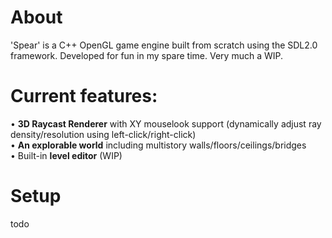 # About
'Spear' is a C++ OpenGL game engine built from scratch using the SDL2.0 framework. Developed for fun in my spare time. Very much a WIP.

# Current features:
•  **3D Raycast Renderer** with XY mouselook support (dynamically adjust ray density/resolution using left-click/right-click)\
•  **An explorable world** including multistory walls/floors/ceilings/bridges\
•  Built-in **level editor** (WIP)

# Setup
todo
